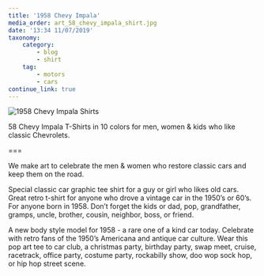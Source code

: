 ```yaml
---
title: '1958 Chevy Impala'
media_order: art_58_chevy_impala_shirt.jpg
date: '13:34 11/07/2019'
taxonomy:
    category:
        - blog
        - shirt
    tag:
        - motors
        - cars
continue_link: true
---
```


![1958 Chevy Impala Shirts](image://rocketlauncher/pages/blog/art_58_chevy_impala_shirt.jpg)

58 Chevy Impala T-Shirts in 10 colors for men, women & kids who like classic Chevrolets.

===

We make art to celebrate the men & women who restore classic cars and keep them on the road. 

Special classic car graphic tee shirt for a guy or girl who likes old cars. Great retro t-shirt for anyone who drove a vintage car in the 1950’s or 60’s.  For anyone born in 1958. Don’t forget the kids or dad, pop, grandfather, gramps, uncle, brother, cousin, neighbor, boss, or friend. 

A new body style model for 1958 - a rare one of a kind car today. Celebrate with retro fans of the 1950’s Americana and antique car culture. Wear this pop art tee to car club, a christmas party, birthday party, swap meet, cruise, racetrack, office party, costume party, rockabilly show, doo wop sock hop, or hip hop street scene.
